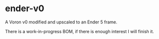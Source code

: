# ender-v0
A Voron v0 modified and upscaled to an Ender 5 frame. 

There is a work-in-progress BOM, if there is enough interest I will finish it.
